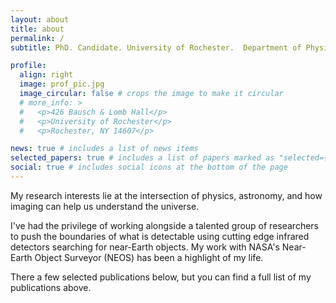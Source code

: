 ```yaml
---
layout: about
title: about
permalink: /
subtitle: PhD. Candidate. University of Rochester.  Department of Physics and Astronomy #<a href='#'>Affiliations</a>.

profile:
  align: right
  image: prof_pic.jpg
  image_circular: false # crops the image to make it circular
  # more_info: >
  #   <p>426 Bausch & Lomb Hall</p>
  #   <p>University of Rochester</p>
  #   <p>Rochester, NY 14607</p>

news: true # includes a list of news items
selected_papers: true # includes a list of papers marked as "selected={true}"
social: true # includes social icons at the bottom of the page
---
```


My research interests lie at the intersection of physics, astronomy, and how imaging can help us understand the universe.

I've had the privilege of working alongside a talented group of researchers to push the boundaries of what is detectable using cutting edge infrared detectors searching for near-Earth objects. My work with NASA's Near-Earth Object Surveyor (NEOS) has been a highlight of my life.  

There a few selected publications below, but you can find a full list of my publications above.



<!-- Write your biography here. Tell the world about yourself. Link to your favorite [subreddit](http://reddit.com). You can put a picture in, too. The code is already in, just name your picture `prof_pic.jpg` and put it in the `img/` folder.

Put your address / P.O. box / other info right below your picture. You can also disable any of these elements by editing `profile` property of the YAML header of your `_pages/about.md`. Edit `_bibliography/papers.bib` and Jekyll will render your [publications page](/al-folio/publications/) automatically.

Link to your social media connections, too. This theme is set up to use [Font Awesome icons](https://fontawesome.com/) and [Academicons](https://jpswalsh.github.io/academicons/), like the ones below. Add your Facebook, Twitter, LinkedIn, Google Scholar, or just disable all of them. -->
